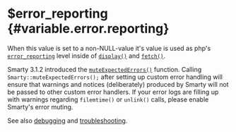 \$error\_reporting {#variable.error.reporting}
==================

When this value is set to a non-NULL-value it\'s value is used as php\'s
[`error_reporting`](https://www.php.net/error_reporting) level inside of
[`display()`](#api.display) and [`fetch()`](#api.fetch).

Smarty 3.1.2 introduced the
[`muteExpectedErrors()`](#api.mute.expected.errors) function. Calling
`Smarty::muteExpectedErrors();` after setting up custom error handling
will ensure that warnings and notices (deliberately) produced by Smarty
will not be passed to other custom error handlers. If your error logs
are filling up with warnings regarding `filemtime()` or `unlink()`
calls, please enable Smarty\'s error muting.

See also [debugging](#chapter.debugging.console) and
[troubleshooting](#troubleshooting).
